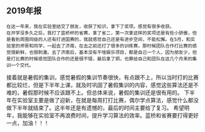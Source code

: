 ## 2019年报
    在这一年来，我在实验室结交了朋友，收获了知识，拿下了奖项。感觉有很多收获。
    在开学没多久之后，我打了蓝桥杯的省赛，拿了省二，第一次拿这样的奖项还是有些小骄傲，但是看到周围同级的人还有打进国赛的，我就感觉自己还是有进步空间，不能松懈。在5月，和实验室的师哥和同学，一起去了济南，在去之前还打了很多的训练赛，那时候团队合作打比赛的感觉很新鲜，也很刺激。去了济南后，基本没有干啥娱乐项目，都是自己一个人，因为朋友少，但是打比赛的时候感觉团队合作的还是很不错，最后拿了铜，也算给自己和团队在这几个月来的集训一个交代。
   接着就是暑假的集训，感觉暑假的集训节奏很快，有点跟不上，所以当时打的比赛都比较烂，但是下半年上课，就及时巩固了暑假集训的内容，感觉这些算法还是不难的，暑假那时候不应该跟不上。但总体来说，暑假的集训还是很有用的。
   下半年在实验室主要是做了迎新，在就是每周打打比赛，偶尔学点算法，感觉什么都没做下半年就结束了。这半年还是有遗憾的，最后的时间主要给了复习。
   希望明年，我能够在实验室不再浪费时间，提升学习算法的效率。蓝桥和省赛要打得更好一点，加油！！！
